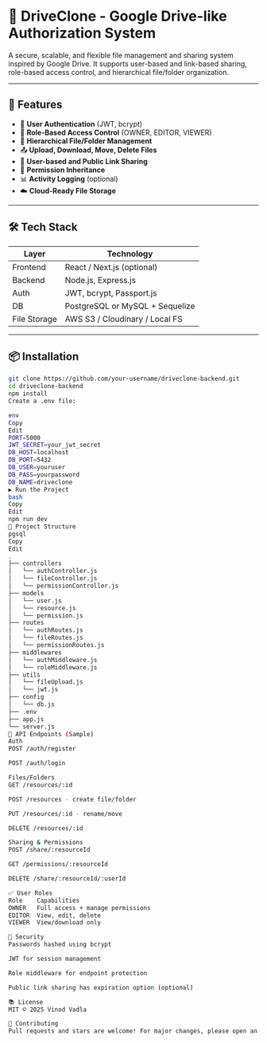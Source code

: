 # 📁 DriveClone - Google Drive-like Authorization System

A secure, scalable, and flexible file management and sharing system inspired by Google Drive. It supports user-based and link-based sharing, role-based access control, and hierarchical file/folder organization.

---

## 🚀 Features

- 🔐 **User Authentication** (JWT, bcrypt)
- 👤 **Role-Based Access Control** (OWNER, EDITOR, VIEWER)
- 📂 **Hierarchical File/Folder Management**
- 📤 **Upload, Download, Move, Delete Files**
- 🔗 **User-based and Public Link Sharing**
- 🧾 **Permission Inheritance**
- 📊 **Activity Logging** (optional)
- ☁️ **Cloud-Ready File Storage**

---

## 🛠️ Tech Stack

| Layer       | Technology                    |
|-------------|-------------------------------|
| Frontend    | React / Next.js (optional)    |
| Backend     | Node.js, Express.js           |
| Auth        | JWT, bcrypt, Passport.js      |
| DB          | PostgreSQL or MySQL + Sequelize |
| File Storage| AWS S3 / Cloudinary / Local FS |

---

## 📦 Installation

```bash
git clone https://github.com/your-username/driveclone-backend.git
cd driveclone-backend
npm install
Create a .env file:

env
Copy
Edit
PORT=5000
JWT_SECRET=your_jwt_secret
DB_HOST=localhost
DB_PORT=5432
DB_USER=youruser
DB_PASS=yourpassword
DB_NAME=driveclone
▶️ Run the Project
bash
Copy
Edit
npm run dev
🧩 Project Structure
pgsql
Copy
Edit
.
├── controllers
│   └── authController.js
│   └── fileController.js
│   └── permissionController.js
├── models
│   └── user.js
│   └── resource.js
│   └── permission.js
├── routes
│   └── authRoutes.js
│   └── fileRoutes.js
│   └── permissionRoutes.js
├── middlewares
│   └── authMiddleware.js
│   └── roleMiddleware.js
├── utils
│   └── fileUpload.js
│   └── jwt.js
├── config
│   └── db.js
├── .env
├── app.js
└── server.js
📄 API Endpoints (Sample)
Auth
POST /auth/register

POST /auth/login

Files/Folders
GET /resources/:id

POST /resources - create file/folder

PUT /resources/:id - rename/move

DELETE /resources/:id

Sharing & Permissions
POST /share/:resourceId

GET /permissions/:resourceId

DELETE /share/:resourceId/:userId

✅ User Roles
Role	Capabilities
OWNER	Full access + manage permissions
EDITOR	View, edit, delete
VIEWER	View/download only

🔐 Security
Passwords hashed using bcrypt

JWT for session management

Role middleware for endpoint protection

Public link sharing has expiration option (optional)

📚 License
MIT © 2025 Vinod Vadla

🤝 Contributing
Pull requests and stars are welcome! For major changes, please open an issue first.